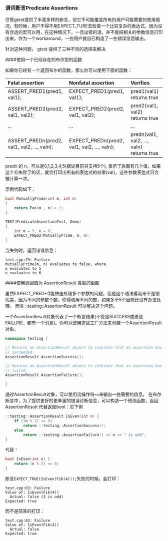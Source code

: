 ### 谓词断言Predicate Assertions 

尽管gtest提供了丰富多样的断言，但它不可能覆盖所有的用户可能需要的使用情况，有时候，用户不得不用EXPECT_TURE去检查一个比较复杂的表达式，因为没有合适的宏可以用，在这种情况下，一旦出错的话，并不能把相关的参数信息打印出来，作为一个workaround，一些用户就自已构造了一些错误信息输出。

针对这种问题， gtest 提供了三种不同的选择来解决

####使用一个已经存在的布尔型的函数

如果你已经有一个返回布尔的函数，那么你可以使用下面的函数：

| **Fatal assertion**                         | **Nonfatal assertion**                      | **Verifies**                              |
| :------------------------------------------ | :------------------------------------------ | :---------------------------------------- |
| ASSERT_PRED1(pred1, val1);                  | EXPECT_PRED1(pred1, val1);                  | pred1(val1) returns true                  |
| ASSERT_PRED2(pred2, val1, val2);            | EXPECT_PRED2(pred2, val1, val2);            | pred2(val1, val2) returns true            |
| ...                                         | ...                                         | ...                                       |
| ASSERT_PREDn(pred2, val1, val2, ..., valn); | EXPECT_PREDn(pred2, val1, val2, ..., valn); | predn(val1, val2, ..., valn) returns true |

predn 的 n，可以是0,1,2,3,4,5(据说目前只支持5个), 表示了后面有几个值，如果这个宏失败了的话，就会打印出所有的表达式的结果(val)，这些参数表达式只会被计算一次。

示例代码如下：

```cpp
bool MutuallyPrime(int m, int n)
{
    return Foo(m , n) > 1;
}

TEST(PredicateAssertionTest, Demo)
{
    int m = 5, n = 6;
    EXPECT_PRED2(MutuallyPrime, m, n);
}
```

当失败时，返回错误信息：
```
test.cpp:29: Failure
MutuallyPrime(m, n) evaluates to false, where
m evaluates to 5
n evaluates to 6
```

####使用返回值为 AssertionResult 类型的函数

虽然EXPECT_PRED*()能快速处理多个参数的问题，但是这个语法看起来不是很优美，因为不同的参数个数，你得调用不同的宏，如果多于5个目前还没有办法处理。 而类 ::testing::AssertionResult 可以解决这个问题。

一个AssertionResult对象代表了一个断言结果(不管是SUCCESS或者是FAILURE，都有一个消息)。你可以使用这些工厂方法来创建一个AssertionResult对象。
```cpp
namespace testing {

// Returns an AssertionResult object to indicate that an assertion has
// succeeded.
AssertionResult AssertionSuccess();

// Returns an AssertionResult object to indicate that an assertion has
// failed.
AssertionResult AssertionFailure();

}
```

通过AssertionResult对象，可以使用流操作符`<<`来输出一些需要的信息。
在布尔断言中，为了提供更好的更丰富的错误诊断信息，可以构造一个预测函数，返回AssertionResult 代替返回bool：见下例
```cpp
::testing::AssertionResult IsEven(int n) {
    if ((n % 2) == 0)
        return ::testing::AssertionSuccess();
    else
        return ::testing::AssertionFailure() << n << " is odd";
}
```
代替：
```cpp
bool IsEven(int n) {
    return (n % 2) == 0;
}
```
断言`EXPECT_TRUE(IsEven(Fib(4)));`失败的时候，会打印：
```
test.cpp:63: Failure
Value of: IsEven(Fib(4))
  Actual: false (3 is odd)
Expected: true
```
而不是简答的打印：
```
test.cpp:63: Failure
Value of: IsEven(Fib(4))
  Actual: false
Expected: true
```
